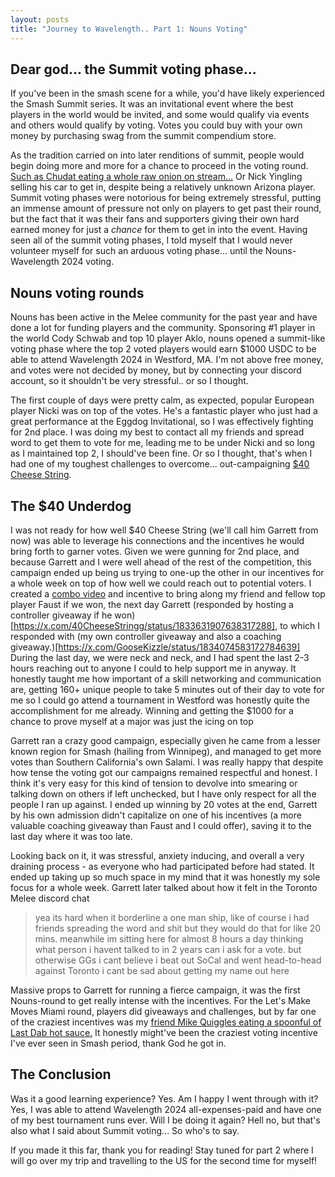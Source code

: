 ```yaml
---
layout: posts
title: "Journey to Wavelength.. Part 1: Nouns Voting"
---
```

## Dear god... the Summit voting phase...

If you've been in the smash scene for a while, you'd have likely experienced the Smash Summit series.
It was an invitational event where the best players in the world would be invited, and some would qualify via events
and others would qualify by voting. Votes you could buy with your own money by purchasing swag from the summit
compendium store. 

As the tradition carried on into later renditions of summit, people would begin doing more and more
for a chance to proceed in the voting round. [Such as Chudat eating a whole raw onion on stream...](https://youtu.be/buZBI-WSwV4?si=imNsqZ66ldCZdOu1) Or 
Nick Yingling selling his car to get in, despite being a relatively unknown Arizona player.
Summit voting phases were notorious for being extremely stressful, putting an immense amount of pressure not only 
on players to get past their round, but the fact that it was their fans and supporters giving their own hard earned
money for just a *chance* for them to get in into the event. Having seen all of the summit voting phases, I told myself that I would never volunteer myself 
for such an arduous voting phase... until the Nouns-Wavelength 2024 voting. 

## Nouns voting rounds

Nouns has been active in the Melee community for the past year and have done a lot for funding players and the community. 
Sponsoring #1 player in the world Cody Schwab and top 10 player Aklo, nouns opened a summit-like voting phase where the top 2 
voted players would earn $1000 USDC to be able to attend Wavelength 2024 in Westford, MA. I'm not above free money, and votes were not decided
by money, but by connecting your discord account, so it shouldn't be very stressful.. or so I thought. 

The first couple of days were pretty calm, as expected, popular European player Nicki was on top of the votes.
He's a fantastic player who just had a great performance at the Eggdog Invitational, so I was effectively fighting for 2nd place. I was doing my best to 
contact all my friends and spread word to get them to vote for me, leading me to be under Nicki and so long as I maintained top 2, I should've been fine.
Or so I thought, that's when I had one of my toughest challenges to overcome... out-campaigning [$40 Cheese String](https://x.com/40CheeseStringg).

## The $40 Underdog

I was not ready for how well $40 Cheese String (we'll call him Garrett from now) was able to leverage his connections
and the incentives he would bring forth to garner votes. Given we were gunning for 2nd place, and because Garrett and I 
were well ahead of the rest of the competition, this campaign ended up being us trying to one-up the other in our incentives
for a whole week on top of how well we could reach out to potential voters. I created a [combo video](https://x.com/GooseKizzle/status/1833675578496475405) and incentive to bring along my friend and fellow top player Faust if we won, the next day Garrett
(responded by hosting a controller giveaway if he won)[https://x.com/40CheeseStringg/status/1833631907638317288], to which I responded with (my own controller giveaway and also a coaching giveaway.)[https://x.com/GooseKizzle/status/1834074583172784639] 
During the last day, we were neck and neck, and I had spent the last 2-3 hours reaching out to anyone I could to help support me in anyway.
It honestly taught me how important of a skill networking and communication are, getting 160+ unique people to take 5 minutes out of their
day to vote for me so I could go attend a tournament in Westford was honestly quite the accomplishment for me already. Winning and getting the $1000 for a chance to prove myself at a major was just the icing on top

Garrett ran a crazy good campaign, especially given he came from a lesser known region for Smash (hailing from Winnipeg),
and managed to get more votes than Southern California's own Salami. I was really happy that despite how tense the voting got
our campaigns remained respectful and honest. I think it's very easy for this kind of tension to devolve into smearing or talking
down on others if left unchecked, but I have only respect for all the people I ran up against. I ended up winning by 20 votes at the end,
Garrett by his own admission didn't capitalize on one of his incentives (a more valuable coaching giveaway than Faust and I could offer),
saving it to the last day where it was too late.  

Looking back on it, it was stressful, anxiety inducing, and overall a very draining process - as everyone who had participated before 
had stated. It ended up taking up so much space in my mind that it was honestly my sole focus for a whole week. Garrett later talked about how it felt
in the Toronto Melee discord chat
> yea its hard when it borderline a one man ship, like of course i had friends spreading the word and shit but they would do that for like 20 mins. meanwhile im sitting here for almost 8 hours a day thinking what person i havent talked to in 2 years can i ask for a vote.
> but otherwise GGs i cant believe i beat out SoCal and went head-to-head against Toronto i cant be sad about getting my name out here 

Massive props to Garrett for running a fierce campaign, it was the first Nouns-round to get really intense with the incentives. For the 
Let's Make Moves Miami round, players did giveaways and challenges, but by far one of the craziest incentives was my [friend Mike Quiggles 
eating a spoonful of Last Dab hot sauce.](https://x.com/SSBM_Quiggles/status/1839770731883720706)
It honestly might've been the craziest voting incentive I've ever seen in Smash period, thank God he got in.

## The Conclusion

Was it a good learning experience? Yes. Am I happy I went through with it? Yes, I was able to attend Wavelength 2024 all-expenses-paid and have one of my best tournament runs ever.
Will I be doing it again? Hell no, but that's also what I said about Summit voting... So who's to say. 

If you made it this far, thank you for reading! Stay tuned for part 2 where I will go over my trip and travelling to the US for the second time for myself!

